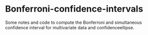 # Bonferroni-confidence-intervals

Some notes and code to compute the Bonferroni and simultaneous confidence interval for multivariate data and confidenceellipse.
